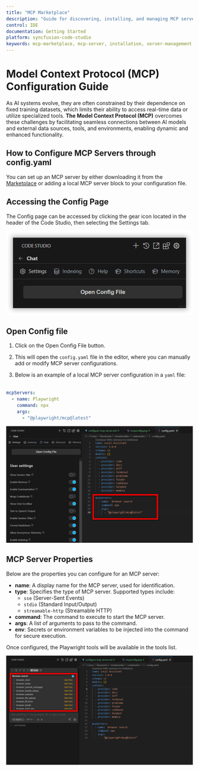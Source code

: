 ```yaml
---
title: "MCP Marketplace"
description: "Guide for discovering, installing, and managing MCP servers in Syncfusion Code Studio via the marketplace interface."
control: IDE
documentation: Getting Started
platform: syncfusion-code-studio
keywords: mcp-marketplace, mcp-server, installation, server-management, code-studio
---
```


# Model Context Protocol (MCP) Configuration Guide

As AI systems evolve, they are often constrained by their dependence on fixed training datasets, which limits their ability to access real-time data or utilize specialized tools. **The Model Context Protocol (MCP)** overcomes these challenges by facilitating seamless connections between AI models and external data sources, tools, and environments, enabling dynamic and enhanced functionality.

## How to Configure MCP Servers through config.yaml

You can set up an MCP server by either downloading it from the [Marketplace](./marketplace.md) or adding a local MCP server block to your configuration file.

## Accessing the Config Page

The Config page can be accessed by clicking the gear icon located in the header of the Code Studio, then selecting the Settings tab.

<img src="../../reference-images/settings.png" alt="Config Page" >

## Open Config file

1. Click on the Open Config File button.

2. This will open the `config.yaml` file in the editor, where you can manually add or modify MCP server configurations.

3. Below is an example of a local MCP server configuration in a `yaml` file:

```yaml

mcpServers:
  - name: Playwright
    command: npx
    args:
      - "@playwright/mcp@latest"
```
<img src="../../reference-images/mcpconfig.png" alt="Config Page" >

## MCP Server Properties

Below are the properties you can configure for an MCP server:

- **name**: A display name for the MCP server, used for identification.
- **type**: Specifies the type of MCP server. Supported types include:
  - `sse` (Server-Sent Events)
  - `stdio` (Standard Input/Output)
  - `streamable-http` (Streamable HTTP)
- **command**: The command to execute to start the MCP server.
- **args**: A list of arguments to pass to the command.
- **env**: Secrets or environment variables to be injected into the command for secure execution.

Once configured, the Playwright tools will be available in the tools list.

<img src="../../reference-images/mcptools.png" alt="Config Page" >

